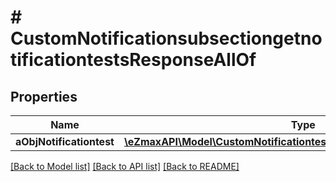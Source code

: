 # # CustomNotificationsubsectiongetnotificationtestsResponseAllOf

## Properties

Name | Type | Description | Notes
------------ | ------------- | ------------- | -------------
**aObjNotificationtest** | [**\eZmaxAPI\Model\CustomNotificationtestgetnotificationtestsResponse[]**](CustomNotificationtestgetnotificationtestsResponse.md) |  |

[[Back to Model list]](../../README.md#models) [[Back to API list]](../../README.md#endpoints) [[Back to README]](../../README.md)
